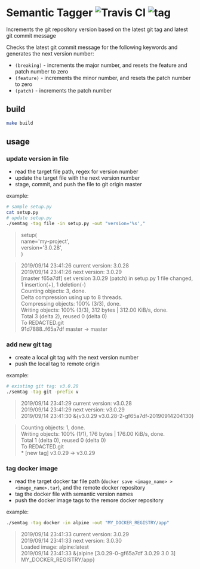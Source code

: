 # Semantic Tagger ![Travis CI](https://api.travis-ci.org/mpdred/semantic-tagger.svg?branch=master) ![tag](https://img.shields.io/github/v/release/mpdred/semantic-tagger?include_prereleases)

Increments the git repository version based on the latest git tag and latest git commit message


Checks the latest git commit message for the following keywords and generates the next version number:
- `(breaking)` - increments the major number, and resets the feature and patch number to zero
- `(feature)` - increments the minor number, and resets the patch number to zero
- `(patch)` - increments the patch number


## build
```bash
make build
```

## usage
### update version in file
- read the target file path, regex for version number
- update the target file with the next version number
- stage, commit, and push the file to git origin master

example:
```bash
# sample setup.py
cat setup.py
# update setup.py
./semtag -tag file -in setup.py -out "version='%s',"
```
> setup(
<br>    name='my-project',
<br>    version='3.0.28',
<br>  )

> 2019/09/14 23:41:26 current version: 3.0.28
<br>2019/09/14 23:41:26 next version: 3.0.29
<br>[master f65a7df] set version 3.0.29 (patch) in setup.py 1 file changed, 1 insertion(+), 1 deletion(-)
<br>Counting objects: 3, done.
<br>Delta compression using up to 8 threads.
<br>Compressing objects: 100% (3/3), done.
<br>Writing objects: 100% (3/3), 312 bytes | 312.00 KiB/s, done.
<br>Total 3 (delta 2), reused 0 (delta 0)
<br>To REDACTED.git
<br>   91d7888..f65a7df  master -> master

### add new git tag
- create a local git tag with the next version number
- push the local tag to remote origin

example:
```bash
# existing git tag: v3.0.28
./semtag -tag git -prefix v
```
> 2019/09/14 23:41:29 current version: v3.0.28
<br>2019/09/14 23:41:29 next version: v3.0.29
<br>2019/09/14 23:41:30 &{v3.0.29 v3.0.28-2-gf65a7df-20190914204130}

> Counting objects: 1, done.
<br>Writing objects: 100% (1/1), 176 bytes | 176.00 KiB/s, done.
<br>Total 1 (delta 0), reused 0 (delta 0)
<br>To REDACTED.git
<br> * [new tag]         v3.0.29 -> v3.0.29

### tag docker image
- read the target docker tar file path (`docker save <image_name> > <image_name>.tar`), and the remote docker repository
- tag the docker file with semantic version names
- push the docker image tags to the remore docker repository

example:
```bash
./semtag -tag docker -in alpine -out "MY_DOCKER_REGISTRY/app"
```
> 2019/09/14 23:41:33 current version: 3.0.29
<br>2019/09/14 23:41:33 next version: 3.0.30
<br>Loaded image: alpine:latest
<br>2019/09/14 23:41:33 &{alpine [3.0.29-0-gf65a7df 3.0.29 3.0 3] MY_DOCKER_REGISTRY/app}
